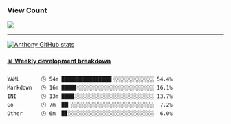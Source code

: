 ### View Count
<p>
  <a href="https://count.getloli.com/"><img src="https://count.getloli.com/get/@asmedeus998?theme=rule34"></a>
</p>

---
[![Anthony GitHub stats](https://github-readme-stats.vercel.app/api?username=asmedeus998&count_private=true&hide=prs,issues&show_icons=true&theme=cobalt)](https://github.com/Asmedeus998/github-readme-stats)




<!-- waka-box start -->
#### <a href="https://gist.github.com/976cbecf83f29f44732391efd9fbccec" target="_blank">📊 Weekly development breakdown</a>
```text
YAML       🕓 54m ████████████████▎░░░░░░░░░░░░░ 54.4%
Markdown   🕓 16m ████▊░░░░░░░░░░░░░░░░░░░░░░░░░ 16.1%
INI        🕓 13m ████░░░░░░░░░░░░░░░░░░░░░░░░░░ 13.7%
Go         🕓 7m  ██▏░░░░░░░░░░░░░░░░░░░░░░░░░░░  7.2%
Other      🕓 6m  █▊░░░░░░░░░░░░░░░░░░░░░░░░░░░░  6.0%
```
<!-- Powered by https://github.com/Asmedeus998/waka-box-go . -->
<!-- waka-box end -->



<!--
**Asmedeus998/Asmedeus998** is a ✨ _special_ ✨ repository because its `README.md` (this file) appears on your GitHub profile.

Here are some ideas to get you started:

- 🔭 I’m currently working on ...
- 🌱 I’m currently learning ...
- 👯 I’m looking to collaborate on ...
- 🤔 I’m looking for help with ...
- 💬 Ask me about ...
- 📫 How to reach me: ...
- 😄 Pronouns: ...
- ⚡ Fun fact: ...
-->
